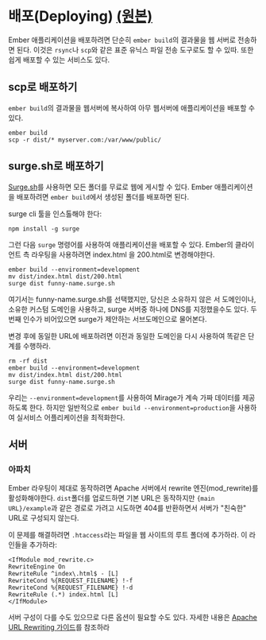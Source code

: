 # 배포(Deploying) [(원본)](https://guides.emberjs.com/v2.11.0/tutorial/deploying/)

Ember 애플리케이션을 배포하려면 단순히 `ember build`의 결과물을 웹 서버로 전송하면 된다. 이것은 `rsync`나 `scp`와 같은 표준 유닉스 파일 전송 도구로도 할 수 있따. 또한 쉽게 배포할 수 있는 서비스도 있다.

## scp로 배포하기

`ember build`의 결과물을 웹서버에 복사하여 아무 웹서버에 애플리케이션을 배포할 수 있다.

```
ember build
scp -r dist/* myserver.com:/var/www/public/
```

## surge.sh로 배포하기

[Surge.sh](http://surge.sh/)를 사용하면 모든 폴더를 무료로 웹에 게시할 수 있다. Ember 애플리케이션을 배포하려면 `ember build`에서 생성된 폴더를 배포하면 된다.

surge cli 툴을 인스톨해야 한다:
```
npm install -g surge
```

그런 다음 `surge` 명령어를 사용하여 애플리케이션을 배포할 수 있다. Ember의 클라이언트 측 라우팅을 사용하려면 index.html 을 200.html로 변경해야한다.

```
ember build --environment=development
mv dist/index.html dist/200.html
surge dist funny-name.surge.sh
```

여기서는 funny-name.surge.sh를 선택했지만, 당신은 소유하지 않은 서 도메인이나, 소유한 커스텀 도메인을 사용하고, surge 서버중 하나에 DNS를 지정했을수도 있다. 두번째 인수가 비어있으면 surge가 제안하는 서브도메인으로 물어본다.

변경 후에 동일한 URL에 배포하려면 이전과 동일한 도메인을 다시 사용하여 똑같은 단계를 수행하라.

```
rm -rf dist
ember build --environment=development
mv dist/index.html dist/200.html
surge dist funny-name.surge.sh
```

우리는 `--environment=development`를 사용하여 Mirage가 계속 가짜 데이터를 제공하도록 한다. 하지만 일반적으로 `ember build --environment=production`을 사용하여 실서비스 어플리케이션을 최적화한다.

## 서버
### 아파치

Ember 라우팅이 제대로 동작하려면 Apache 서버에서 rewrite 엔진(mod_rewrite)를 활성화해야한다. `dist`폴더를 업로드하면 기본 URL은 동작하지만 `{main URL}/example`과 같은 경로로 가려고 시도하면 404를 반환하면서 서버가 "친숙한" URL로 구성되지 않는다.

이 문제를 해결하려면 `.htaccess`라는 파일을 웹 사이트의 루트 폴더에 추가하라. 이 라인들을 추가하라:

```
<IfModule mod_rewrite.c>
RewriteEngine On
RewriteRule ^index\.html$ - [L]
RewriteCond %{REQUEST_FILENAME} !-f
RewriteCond %{REQUEST_FILENAME} !-d
RewriteRule (.*) index.html [L]
</IfModule>
```

서버 구성이 다를 수도 있으므로 다른 옵션이 필요할 수도 있다. 자세한 내용은 [Apache URL Rewriting 가이드](http://httpd.apache.org/docs/2.0/misc/rewriteguide.html)를 참조하라
